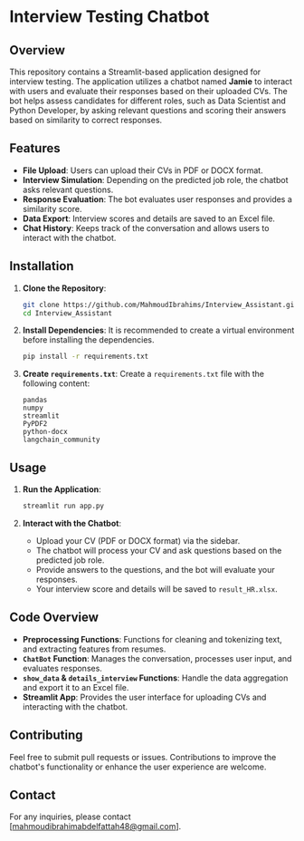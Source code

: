 # Interview Testing Chatbot

## Overview

This repository contains a Streamlit-based application designed for interview testing. The application utilizes a chatbot named **Jamie** to interact with users and evaluate their responses based on their uploaded CVs. The bot helps assess candidates for different roles, such as Data Scientist and Python Developer, by asking relevant questions and scoring their answers based on similarity to correct responses.

## Features

- **File Upload**: Users can upload their CVs in PDF or DOCX format.
- **Interview Simulation**: Depending on the predicted job role, the chatbot asks relevant questions.
- **Response Evaluation**: The bot evaluates user responses and provides a similarity score.
- **Data Export**: Interview scores and details are saved to an Excel file.
- **Chat History**: Keeps track of the conversation and allows users to interact with the chatbot.

## Installation

1. **Clone the Repository**:
    ```bash
    git clone https://github.com/MahmoudIbrahims/Interview_Assistant.git
    cd Interview_Assistant
    ```

2. **Install Dependencies**:
    It is recommended to create a virtual environment before installing the dependencies.
    ```bash
    pip install -r requirements.txt
    ```

3. **Create `requirements.txt`**:
    Create a `requirements.txt` file with the following content:
    ```text
    pandas
    numpy
    streamlit
    PyPDF2
    python-docx
    langchain_community
    ```

## Usage

1. **Run the Application**:
    ```bash
    streamlit run app.py
    ```

2. **Interact with the Chatbot**:
    - Upload your CV (PDF or DOCX format) via the sidebar.
    - The chatbot will process your CV and ask questions based on the predicted job role.
    - Provide answers to the questions, and the bot will evaluate your responses.
    - Your interview score and details will be saved to `result_HR.xlsx`.

## Code Overview

- **Preprocessing Functions**: Functions for cleaning and tokenizing text, and extracting features from resumes.
- **`ChatBot` Function**: Manages the conversation, processes user input, and evaluates responses.
- **`show_data` & `details_interview` Functions**: Handle the data aggregation and export it to an Excel file.
- **Streamlit App**: Provides the user interface for uploading CVs and interacting with the chatbot.

## Contributing

Feel free to submit pull requests or issues. Contributions to improve the chatbot's functionality or enhance the user experience are welcome.

## Contact

For any inquiries, please contact [mahmoudibrahimabdelfattah48@gmail.com].

